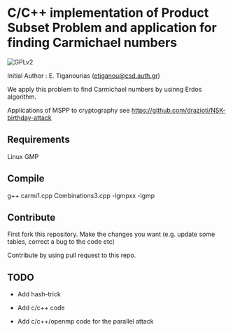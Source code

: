 #  C/C++ implementation of Product Subset Problem and application for finding Carmichael numbers

![GPLv2][]

[GPLv2]: https://img.shields.io/badge/license-GPLv2-lightgrey.svg

Initial Author : E. Tiganourias (etiganou@csd.auth.gr)

We apply this problem to find Carmichael numbers by usinng Erdos algorithm.

Applications of MSPP to cryptography see https://github.com/drazioti/NSK-birthday-attack

## Requirements
Linux
GMP

## Compile
g++ carmi1.cpp Combinations3.cpp -lgmpxx -lgmp

## Contribute
First fork this repository. Make the changes you want (e.g. update some tables, correct a bug to the code etc)

Contribute by using pull request to this repo. 

## TODO
- Add hash-trick

- Add c/c++ code

- Add c/c++/openmp  code for the parallel attack
